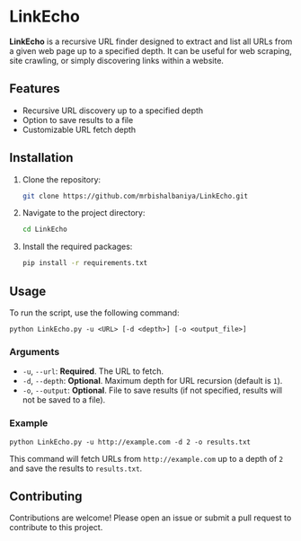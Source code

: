 # LinkEcho

**LinkEcho** is a recursive URL finder designed to extract and list all URLs from a given web page up to a specified depth. It can be useful for web scraping, site crawling, or simply discovering links within a website.

## Features

- Recursive URL discovery up to a specified depth
- Option to save results to a file
- Customizable URL fetch depth

## Installation

1. Clone the repository:

    ```bash
    git clone https://github.com/mrbishalbaniya/LinkEcho.git
    ```

2. Navigate to the project directory:

    ```bash
    cd LinkEcho
    ```

3. Install the required packages:

    ```bash
    pip install -r requirements.txt
    ```

## Usage

To run the script, use the following command:


    python LinkEcho.py -u <URL> [-d <depth>] [-o <output_file>]
  

### Arguments

- `-u`, `--url`: **Required**. The URL to fetch.
- `-d`, `--depth`: **Optional**. Maximum depth for URL recursion (default is `1`).
- `-o`, `--output`: **Optional**. File to save results (if not specified, results will not be saved to a file).

### Example


    python LinkEcho.py -u http://example.com -d 2 -o results.txt
    

This command will fetch URLs from `http://example.com` up to a depth of `2` and save the results to `results.txt`.



## Contributing

Contributions are welcome! Please open an issue or submit a pull request to contribute to this project.


